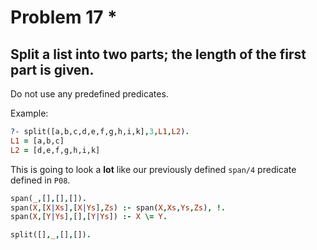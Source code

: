 # Problem 17 \*

## Split a list into two parts; the length of the first part is given.

Do not use any predefined predicates.

Example:

```prolog
?- split([a,b,c,d,e,f,g,h,i,k],3,L1,L2).
L1 = [a,b,c]
L2 = [d,e,f,g,h,i,k]
```

This is going to look a **lot** like our previously defined `span/4` predicate defined in `P08`.

```prolog
span(_,[],[],[]).
span(X,[X|Xs],[X|Ys],Zs) :- span(X,Xs,Ys,Zs), !.
span(X,[Y|Ys],[],[Y|Ys]) :- X \= Y.
```

```prolog
split([],_,[],[]).
```
